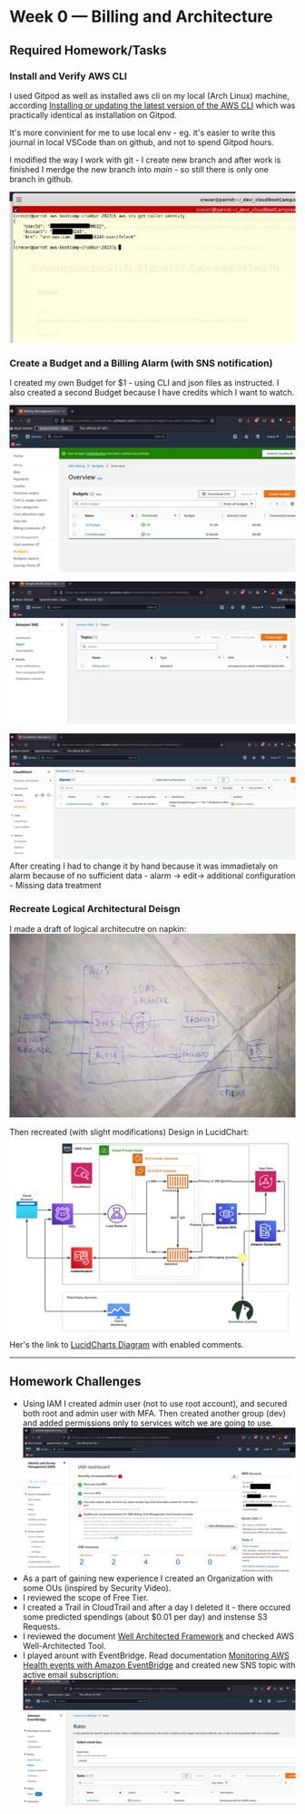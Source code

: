 # Week 0 — Billing and Architecture

## Required Homework/Tasks

### Install and Verify AWS CLI

I used Gitpod as well as installed aws cli on my local (Arch Linux) machine, according [Installing or updating the latest version of the AWS CLI](https://docs.aws.amazon.com/cli/latest/userguide/getting-started-install.html) which was practically identical as installation on Gitpod.

It's more convinient for me to use local env - eg. it's easier to write this journal in local VSCode than on github, and not to spend Gitpod hours.

I modified the way I work with git - I create new branch and after work is finished I merdge the new branch into *main* - so still there is only one branch in github.

![Screen of aws cli on localhost](assets/w0-aws_cli_local.png)

### Create a Budget and a Billing Alarm (with SNS notification)

I created my own Budget for $1 - using CLI and json files as instructed.
I also created a second Budget because I have credits which I want to watch.

![Image of The Budgets](assets/w0-budgets.png)

![Image of The SNS Topic](assets/w0-sns-topic.png)

![Image of the CloudWatch Alarm](assets/w0-alarm.png)
After creating I had to change it by hand because it was immadietaly on alarm because of no sufficient data - alarm -> edit-> additional configuration - Missing data treatment

### Recreate Logical Architectural Deisgn

I made a draft of logical architecutre on napkin:
![Napkin Design](assets/w0-napkin-design.jpg)

Then recreated (with slight modifications) Design in LucidChart:
![Cruddur Logical Design](assets/w0-Cruddur_Logical_Diagram.png)
Her's the link to [LucidCharts Diagram](https://lucid.app/lucidchart/6955042a-8be2-4642-a073-b69e98a0db59/edit?viewport_loc=-398%2C228%2C2446%2C1119%2C0_0&invitationId=inv_d35215a2-e4bc-4591-8021-c77bd1b582cf) with enabled comments.

***

## Homework Challenges

- Using IAM I created admin user (not to use root account), and secured both root and admin user with MFA. Then created another group (dev) and added permissions only to services witch we are going to use.
![IAM Dashboard](assets/w0-IAM-dashboard.png)
- As a part of gaining new experience I created an Organization with some OUs (inspired by Security Video).
- I reviewed the scope of Free Tier.
- I created a Trail in CloudTrail and after a day I deleted it - there occured some predicted spendings (about $0.01 per day) and instense S3 Requests.
- I reviewed the document [Well Architected Framework](https://docs.aws.amazon.com/pdfs/wellarchitected/latest/framework/wellarchitected-framework.pdf) and checked AWS Well-Architected Tool.
- I played arount with EventBridge. Read documentation [Monitoring AWS Health events with Amazon EventBridge](https://docs.aws.amazon.com/health/latest/ug/cloudwatch-events-health.html) and created new SNS topic with active email subscription:
![EventBridge Rule](assets/w0-eventBridgeRule.png)
